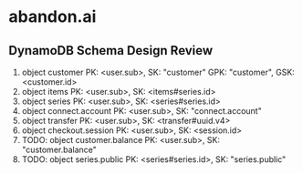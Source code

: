# abandon.ai

## DynamoDB Schema Design Review

1. object customer
   PK: <user.sub>, SK: "customer"
   GPK: "customer", GSK: <customer.id>
2. object items
   PK: <user.sub>, SK: <items#series.id>
3. object series
   PK: <user.sub>, SK: <series#series.id>
4. object connect.account
   PK: <user.sub>, SK: "connect.account"
5. object transfer
   PK: <user.sub>, SK: <transfer#uuid.v4>
6. object checkout.session
   PK: <user.sub>, SK: <session.id>
6. TODO: object customer.balance
   PK: <user.sub>, SK: "customer.balance"
7. TODO: object series.public
   PK: <series#series.id>, SK: "series.public"
